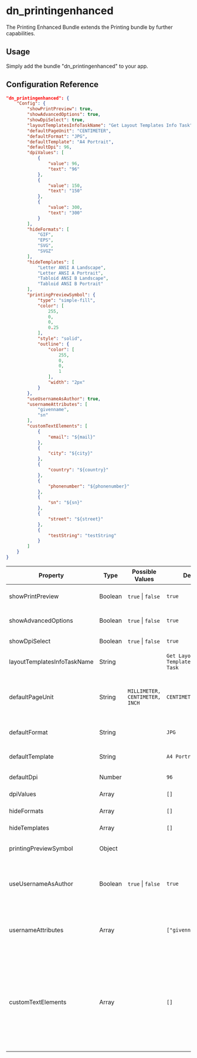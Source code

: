 # dn_printingenhanced

The Printing Enhanced Bundle extends the Printing bundle by further capabilities.

## Usage
Simply add the bundle "dn_printingenhanced" to your app.

## Configuration Reference

```json
"dn_printingenhanced": {
    "Config": {
        "showPrintPreview": true,
        "showAdvancedOptions": true,
        "showDpiSelect": true,
        "layoutTemplatesInfoTaskName": "Get Layout Templates Info Task",
        "defaultPageUnit": "CENTIMETER",
        "defaultFormat": "JPG",
        "defaultTemplate": "A4 Portrait",
        "defaultDpi": 96,
        "dpiValues": [
            {
                "value": 96,
                "text": "96"
            },
            {
                "value": 150,
                "text": "150"
            },
            {
                "value": 300,
                "text": "300"
            }
        ],
        "hideFormats": [
            "GIF",
            "EPS",
            "SVG",
            "SVGZ"
        ],
        "hideTemplates": [
            "Letter ANSI A Landscape",
            "Letter ANSI A Portrait",
            "Tabloid ANSI B Landscape",
            "Tabloid ANSI B Portrait"
        ],
        "printingPreviewSymbol": {
            "type": "simple-fill",
            "color": [
                255,
                0,
                0,
                0.25
            ],
            "style": "solid",
            "outline": {
                "color": [
                    255,
                    0,
                    0,
                    1
                ],
                "width": "2px"
            }
        },
        "useUsernameAsAuthor": true,
        "usernameAttributes": [
            "givenname",
            "sn"
        ],
        "customTextElements": [
            {
                "email": "${mail}"
            },
            {
                "city": "${city}"
            },
            {
                "country": "${country}"
            },
            {
                "phonenumber": "${phonenumber}"
            },
            {
                "sn": "${sn}"
            },
            {
                "street": "${street}"
            },
            {
                "testString": "testString"
            }
        ]
    }
}
```

| Property                       | Type    | Possible Values                    | Default                              | Description                                                                                                                          |
|--------------------------------|---------|------------------------------------|--------------------------------------|--------------------------------------------------------------------------------------------------------------------------------------|
| showPrintPreview               | Boolean | ```true``` &#124; ```false```      | ```true```                           | Enable the print preview.                                                                                                            |
| showAdvancedOptions            | Boolean | ```true``` &#124; ```false```      | ```true```                           | Show advanced options.                                                                                                               |
| showDpiSelect                  | Boolean | ```true``` &#124; ```false```      | ```true```                           | Show DPI select.                                                                                                                     |
| layoutTemplatesInfoTaskName    | String  |                                    | ```Get Layout Templates Info Task``` | Layout templates task name.                                                                                                          |
| defaultPageUnit                | String  | ```MILLIMETER, CENTIMETER, INCH``` | ```CENTIMETER```                     | Default template unit (ArcGIS Server < 10.6).                                                                                        |
| defaultFormat                  | String  |                                    | ```JPG```                            | Default print format.                                                                                                                |
| defaultTemplate                | String  |                                    | ```A4 Portrait```                    | Default print template.                                                                                                              |
| defaultDpi                     | Number  |                                    | ```96```                             | Default DPI value.                                                                                                                   |
| dpiValues                      | Array   |                                    | ```[]```                             | Available DPI values.                                                                                                                |
| hideFormats                    | Array   |                                    | ```[]```                             | Hided print formats.                                                                                                                 |
| hideTemplates                  | Array   |                                    | ```[]```                             | Hided print templates.                                                                                                               |
| printingPreviewSymbol          | Object  |                                    |                                      | Print preview symbol.                                                                                                                |
| useUsernameAsAuthor            | Boolean | ```true``` &#124; ```false```      | ```true```                           | Use the currently logged in user to pre-enter the author.                                                                            |
| usernameAttributes             | Array   |                                    | ```["givenname","sn"]```             | Attributes of the user for determining the user name.                                                                                |
| customTextElements             | Array   |                                    | ```[]```                             | Define custom text elements that are available in the print template. You can use strings or replacer for values of the user object. |
